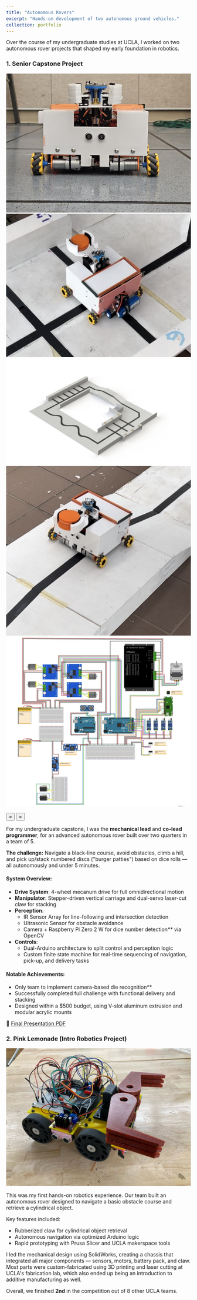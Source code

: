 ```yaml
---
title: "Autonomous Rovers"
excerpt: "Hands-on development of two autonomous ground vehicles."
collection: portfolio
---
```


Over the course of my undergraduate studies at UCLA, I worked on two autonomous rover projects that shaped my early
foundation in robotics. 

### 1. Senior Capstone Project
<div class="glider-contain">
  <div class="glider">
    <img src="/images/rover2.jpg" alt="Rover 2" class="content-image" />
    <img src="/images/rovercap.png" alt="Rover wiring" class="content-image" />
    <img src="/images/rover2course.png" alt="Rover 2 course" class="content-image" />
    <img src="/images/rovercap3.png" alt="Rover wiring" class="content-image" />
    <img src="/images/wiring.png" alt="Rover wiring" class="content-image" />
  </div>

  <button aria-label="Previous" class="glider-prev">«</button>
  <button aria-label="Next" class="glider-next">»</button>
  <div role="tablist" class="dots"></div>
</div>

For my undergraduate capstone, I was the **mechanical lead** and **co-lead programmer**, 
for an advanced autonomous rover built over two quarters in a team of 5.  

**The challenge:** Navigate a black-line course, avoid obstacles, climb a hill, and pick up/stack numbered discs ("burger patties") based on dice rolls — all autonomously and under 5 minutes.

#### System Overview:
- **Drive System**: 4-wheel mecanum drive for full omnidirectional motion
- **Manipulator**: Stepper-driven vertical carriage and dual-servo laser-cut claw for stacking
- **Perception**:
  - IR Sensor Array for line-following and intersection detection
  - Ultrasonic Sensor for obstacle avoidance
  - Camera + Raspberry Pi Zero 2 W for dice number detection** via OpenCV
- **Controls**:
  - Dual-Arduino architecture to split control and perception logic
  - Custom finite state machine for real-time sequencing of navigation, pick-up, and delivery tasks

#### Notable Achievements:
- Only team to implement camera-based die recognition**
- Successfully completed full challenge with functional delivery and stacking
- Designed within a $500 budget, using V-slot aluminum extrusion and modular acrylic mounts

📄 [Final Presentation PDF](/files/MAE%20162E%20FINAL%20PRESENTATION.pdf)

### 2. Pink Lemonade (Intro Robotics Project)

<img src="/images/auto1.jpg" alt="Pink Lemonade Rover" class="content-img" />

This was my first hands-on robotics experience. Our team built an autonomous rover designed to navigate a basic obstacle
course and retrieve a cylindrical object.

Key features included:
- Rubberized claw for cylindrical object retrieval
- Autonomous navigation via optimized Arduino logic
- Rapid prototyping with Prusa Slicer and UCLA makerspace tools

I led the mechanical design using SolidWorks, creating a chassis that integrated all major components — sensors, motors,
battery pack, and claw. Most parts were custom-fabricated using 3D printing and laser cutting at UCLA's fabrication lab, which also ended up being an introduction to additive manufacturing as well.

Overall, we finished **2nd** in the competition out of 8 other UCLA teams.




<script>
  window.addEventListener('load', function(){
    new Glider(document.querySelector('.glider'), {
      slidesToShow: 1,
      dots: '.dots',
      draggable: true,
      arrows: {
        prev: '.glider-prev',
        next: '.glider-next'
      }
    });
  });
</script>

